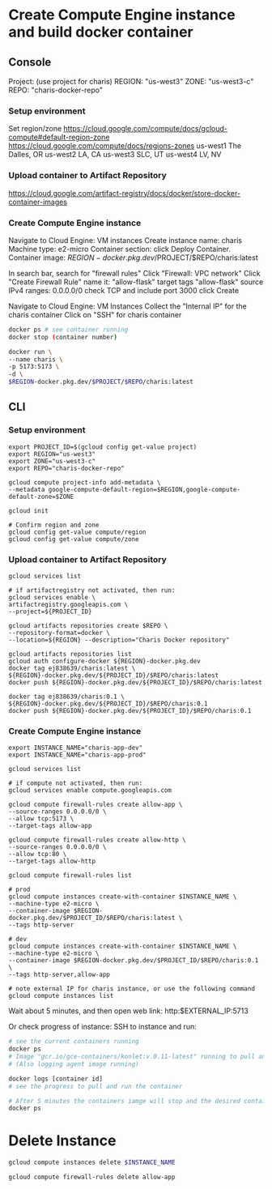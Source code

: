 # Create Compute Engine instance and build docker container

## Console
Project: (use project for charis)
REGION: "us-west3"
ZONE: "us-west3-c"
REPO: "charis-docker-repo"

### Setup environment
Set region/zone
https://cloud.google.com/compute/docs/gcloud-compute#default-region-zone
https://cloud.google.com/compute/docs/regions-zones
us-west1 The Dalles, OR
us-west2 LA, CA
us-west3 SLC, UT
us-west4 LV, NV

### Upload container to Artifact Repository
https://cloud.google.com/artifact-registry/docs/docker/store-docker-container-images

### Create Compute Engine instance
Navigate to Cloud Engine: VM instances
Create instance
name: charis
Machine type: e2-micro
Container section: click Deploy Container. 
Container image:
$REGION-docker.pkg.dev/$PROJECT/$REPO/charis:latest

In search bar, search for "firewall rules"
Click "Firewall: VPC network"
Click "Create Firewall Rule"
name it: "allow-flask"
target tags "allow-flask"
source IPv4 ranges: 0.0.0.0/0
check TCP and include port 3000
click Create

Navigate to Cloud Engine: VM Instances
Collect the "Internal IP" for the charis container
Click on "SSH" for charis container

```sh
docker ps # see container running
docker stop (container number)

docker run \
--name charis \
-p 5173:5173 \
-d \
$REGION-docker.pkg.dev/$PROJECT/$REPO/charis:latest
```

## CLI

### Setup environment
```shell
export PROJECT_ID=$(gcloud config get-value project)
export REGION="us-west3"
export ZONE="us-west3-c"
export REPO="charis-docker-repo"

gcloud compute project-info add-metadata \
--metadata google-compute-default-region=$REGION,google-compute-default-zone=$ZONE

gcloud init   

# Confirm region and zone
gcloud config get-value compute/region
gcloud config get-value compute/zone
```

### Upload container to Artifact Repository
```shell
gcloud services list

# if artifactregistry not activated, then run:
gcloud services enable \
artifactregistry.googleapis.com \
--project=${PROJECT_ID}

gcloud artifacts repositories create $REPO \
--repository-format=docker \
--location=${REGION} --description="Charis Docker repository"

gcloud artifacts repositories list
gcloud auth configure-docker ${REGION}-docker.pkg.dev
docker tag ej838639/charis:latest \
${REGION}-docker.pkg.dev/${PROJECT_ID}/$REPO/charis:latest
docker push ${REGION}-docker.pkg.dev/${PROJECT_ID}/$REPO/charis:latest

docker tag ej838639/charis:0.1 \
${REGION}-docker.pkg.dev/${PROJECT_ID}/$REPO/charis:0.1
docker push ${REGION}-docker.pkg.dev/${PROJECT_ID}/$REPO/charis:0.1

```

### Create Compute Engine instance
```shell
export INSTANCE_NAME="charis-app-dev"
export INSTANCE_NAME="charis-app-prod"

gcloud services list

# if compute not activated, then run:
gcloud services enable compute.googleapis.com 

gcloud compute firewall-rules create allow-app \
--source-ranges 0.0.0.0/0 \
--allow tcp:5173 \
--target-tags allow-app

gcloud compute firewall-rules create allow-http \
--source-ranges 0.0.0.0/0 \
--allow tcp:80 \
--target-tags allow-http

gcloud compute firewall-rules list

# prod
gcloud compute instances create-with-container $INSTANCE_NAME \
--machine-type e2-micro \
--container-image $REGION-docker.pkg.dev/$PROJECT_ID/$REPO/charis:latest \
--tags http-server

# dev
gcloud compute instances create-with-container $INSTANCE_NAME \
--machine-type e2-micro \
--container-image $REGION-docker.pkg.dev/$PROJECT_ID/$REPO/charis:0.1 \
--tags http-server,allow-app

# note external IP for charis instance, or use the following command
gcloud compute instances list

```

Wait about 5 minutes, and then open web link:
http:$EXTERNAL_IP:5713

Or check progress of instance: SSH to instance and run:
```sh
# see the current containers running
docker ps
# Image "gcr.io/gce-containers/konlet:v.0.11-latest" running to pull and run the container
# (Also logging agent image running)

docker logs [container id]
# see the progress to pull and run the container

# After 5 minutes the containers iamge will stop and the desired container will run. Confirm with:
docker ps 
```

# Delete Instance
```sh
gcloud compute instances delete $INSTANCE_NAME

gcloud compute firewall-rules delete allow-app
```
